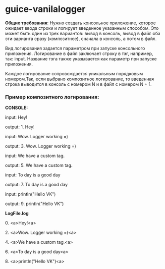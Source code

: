 # guice-vanilalogger
<b>Общие требования:</b>
Нужно создать консольное приложение, которое ожидает ввода строки и логирует введенное указанным способом. Это может быть один из трех вариантов: 
вывод в консоль, вывод в файл оба эти варианта сразу (композитное), сначала в консоль, а потом в файл. 

Вид логирования задается параметром при запуске консольного приложения. Логирование в файл заключает строку в тэг, например, так: <a>input</a>. Название тэга также указывается как параметр при запуске приложения. 

Каждое логирование сопровождается уникальным порядковым номером.Так, если выбрано композитное логирование, то введенная строка выводится в консоль с номером N и в файл с номером N + 1.

<h3>Пример композитного логирования:</h3>
<b>CONSOLE:</b>
<p>input: Hey!</p>
<p>output: 1. <a>Hey!</a></p>
<p>input: Wow. Logger working =)</p>
<p>output: 3. <a>Wow. Logger working =)</a></p>
<p>input: We have a custom tag.</p>
<p>output: 5. <a>We have a custom tag.</a></p>
<p>input: To day is a good day</p>
<p>output: 7. <a>To day is a good day</a></p>
<p>input: println("Hello VK")</p>
<p>output: 9. <a>println("Hello VK")</a></p>

<b>LogFile.log</b>
<p>0. &lta&gtHey!&lta&gt</p>
<p>2. &lta&gtWow. Logger working =)&lta&gt</p>
<p>4. &lta&gtWe have a custom tag.&lta&gt</p>
<p>6. &lta&gtTo day is a good day&lta&gt</p>
<p>8. &lta&gtprintln("Hello VK")&lta&gt</p>
